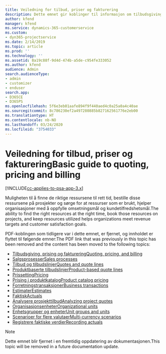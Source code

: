```yaml
---
title: Veiledning for tilbud, priser og fakturering
description: Dette emnet gir koblinger til informasjon om tilbudsgiving, fakturering og prising i Project Service Automation.
author: kfend
manager: kfend
ms.service: dynamics-365-customerservice
ms.custom:
- dyn365-projectservice
ms.date: 2/14/2019
ms.topic: article
ms.prod: ''
ms.technology: ''
ms.assetid: 8a19c88f-9d4d-474b-a5de-c954fe333052
ms.author: kfend
audience: Admin
search.audienceType:
- admin
- customizer
- enduser
search.app:
- D365CE
- D365PS
ms.openlocfilehash: 5f6e3eb01aafe894f9f440aed4c0a25a0a4c40ae
ms.sourcegitcommit: 8c786230ef2a497280885b827162561776e2eb00
ms.translationtype: HT
ms.contentlocale: nb-NO
ms.lasthandoff: 03/24/2020
ms.locfileid: "3754033"
---
```

# <a name="basic-guide-to-quoting-pricing-and-billing"></a><span data-ttu-id="8221c-103">Veiledning for tilbud, priser og fakturering</span><span class="sxs-lookup"><span data-stu-id="8221c-103">Basic guide to quoting, pricing and billing</span></span>

[!INCLUDE[cc-applies-to-psa-app-3.x](../../includes/cc-applies-to-psa-app-3x.md)]

<span data-ttu-id="8221c-104">Muligheten til å finne de riktige ressursene til rett tid, bestille disse ressursene på prosjekter og sørge for at ressurser som er brukt, hjelper organisasjoner med å oppfylle omsetningsmål og kundetilfredshetsmål.</span><span class="sxs-lookup"><span data-stu-id="8221c-104">The ability to find the right resources at the right time, book those resources on projects, and keep resources utilized helps organizations meet revenue targets and customer satisfaction goals.</span></span> 

<span data-ttu-id="8221c-105">PDF-koblingen som tidligere var i dette emnet, er fjernet, og innholdet er flyttet til følgende emner:</span><span class="sxs-lookup"><span data-stu-id="8221c-105">The PDF link that was previously in this topic has been removed and the content has been moved to the following topics:</span></span>

- [<span data-ttu-id="8221c-106">Tilbudsgiving, prising og fakturering</span><span class="sxs-lookup"><span data-stu-id="8221c-106">Quoting, pricing, and billing</span></span>](../quote-bill-price.md)
- [<span data-ttu-id="8221c-107">Salgsprosesser</span><span class="sxs-lookup"><span data-stu-id="8221c-107">Sales processes</span></span>](../basic-sales-process.md)
- [<span data-ttu-id="8221c-108">Tilbud og tilbudslinjer</span><span class="sxs-lookup"><span data-stu-id="8221c-108">Quotes and quote lines</span></span>](../basic-quote-lines.md)
- [<span data-ttu-id="8221c-109">Produktbaserte tilbudslinjer</span><span class="sxs-lookup"><span data-stu-id="8221c-109">Product-based quote lines</span></span>](../product-based-quote-lines.md)
- [<span data-ttu-id="8221c-110">Prissetting</span><span class="sxs-lookup"><span data-stu-id="8221c-110">Pricing</span></span>](../basic-pricing.md)
- [<span data-ttu-id="8221c-111">Prising i produktkatalog</span><span class="sxs-lookup"><span data-stu-id="8221c-111">Product catalog pricing</span></span>](../product-catalog-pricing.md)
- [<span data-ttu-id="8221c-112">Forretningstransaksjoner</span><span class="sxs-lookup"><span data-stu-id="8221c-112">Business transactions</span></span>](../basic-business-transactions.md)
- [<span data-ttu-id="8221c-113">Estimater</span><span class="sxs-lookup"><span data-stu-id="8221c-113">Estimates</span></span>](../estimates.md)
- [<span data-ttu-id="8221c-114">Faktisk</span><span class="sxs-lookup"><span data-stu-id="8221c-114">Actuals</span></span>](../actuals.md)
- [<span data-ttu-id="8221c-115">Analysere prosjekttilbud</span><span class="sxs-lookup"><span data-stu-id="8221c-115">Analyzing project quotes</span></span>](../basic-analyzing-quotes.md)
- [<span data-ttu-id="8221c-116">Organisasjonsenheter</span><span class="sxs-lookup"><span data-stu-id="8221c-116">Organizational units</span></span>](../advanced-organizational.md)
- [<span data-ttu-id="8221c-117">Enhetsgrupper og enheter</span><span class="sxs-lookup"><span data-stu-id="8221c-117">Unit groups and units</span></span>](../advanced-units.md)
- [<span data-ttu-id="8221c-118">Scenarioer for flere valutaer</span><span class="sxs-lookup"><span data-stu-id="8221c-118">Multi-currency scenarios</span></span>](../advanced-currency.md)
- [<span data-ttu-id="8221c-119">Registrere faktiske verdier</span><span class="sxs-lookup"><span data-stu-id="8221c-119">Recording actuals</span></span>](../advanced-actuals.md)

> [!NOTE]
> <span data-ttu-id="8221c-120">Dette emnet blir fjernet i en fremtidig oppdatering av dokumentasjonen.</span><span class="sxs-lookup"><span data-stu-id="8221c-120">This topic will be removed in a future documentation update.</span></span> 
